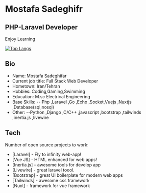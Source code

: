 # Mostafa Sadeghifr

## PHP-Laravel Developer

Enjoy Learning 


[![Top Langs](https://github-readme-stats.vercel.app/api/top-langs/?username=mostafasadeghifar&theme=radical)](https://github.com/anuraghazra/github-readme-stats)

## Bio

- Name: Mostafa Sadeghifar
- Current job title: Full Stack Web Developer
- Hometown: Iran/Tehran
- Hobbies: Coding,Gaming,Swimming
- Education: M.sc Electrical Engineering
-  Base Skills: 
--  Php ,Laravel ,Go ,Echo ,Socket,Vuejs ,Nuxtjs ,Database(sql,nosql)
- Other: 
--Python ,Django ,C/C++ ,javascript ,bootstrap ,tailwinds ,inertia.js ,livewire

## Tech

Number of open source projects to work:
- [Laravel] - Fly to infinity web-app!
- [Vue JS] - HTML enhanced for web apps!
- [Inertia.js] - awesome tools for develop app
- [Livewire] - great laravel toool.
- [Bootstrap] - great UI boilerplate for modern web apps
- [Tailwinds] - awesome css framework
- [Nuxt] - framework for vue framework

